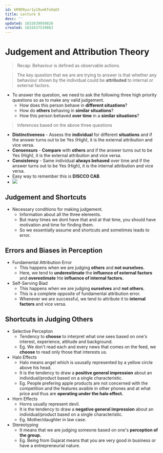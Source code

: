 ```yaml
---
id: kR9D9yur1y19ueKfoUqGt
title: Lecture 8
desc: ''
updated: 1632639950826
created: 1632637539863
---
```


# Judgement and Attribution Theory
> Recap: Behaviour is defined as observable actions.

> The key question that we are are trying to answer is that whether any behaviour shown by the individual could be **attributed** to internal or external factors.

* To answer the question, we need to ask the following three high priority questions so as to make any valid judgement.
    * How does this person behave in **different situations**?
    * How do **others** behaving in **similar situations**?
    * How this person behaved **over time** in a **similar situations**?

> Inferences based on the above three questions
* **Distinctiveness** - Assess the **individual** for different **situations** and if the answer turns out to be Yes (High), it is the external attribution and vice versa.
* **Consensurs** - **Compare** with **others** and if the answer turns out to be Yes (High), it is the external attribution and vice versa.
* **Consistency** - Same individual **always behaved** over time and if the answer turns out to be Yes (High), it is the internal attribution and vice versa.
* Easy way to remember this is **DISCCO CAB**.
* ![](/assets/images/2021-09-26-12-18-40.png)

## Judgement and Shortcuts
* Necessary conditions for making judgement.
    * Information about all the three elements.
    * But many times we dont have that and at that time, you should have motivation and time for finding them.
    * So we essentially assume and shortcuts and sometimes leads to error.

## Errors and Biases in Perception
* Fundamental Attribution Error
    * This happens when we are judging **others** and **not ourselves.**
    * Here, we tend to **underestimate** the **influence of external factors** and **overestimate** hte **influence of internal factors.**
* Self-Serving Biad
    * This happens when we are judging **ourselves** and **not others.**
    * This is a complete opposite of fundamental attribution error.
    * Whenever we are successful, we tend to attribute it to **internal factors** and vice versa.

## Shortcuts in Judging Others
* Selective Percepton
    * Tendency to **choose** to interpret what one sees based on one's interest, experience, attitude and background.
    * Eg. We don't read each and every news that comes on the feed, we **choose** to read only those that interests us.
* Halo Effects
    * Halo means angel which is ususally represented by a yellow circle above his head.
    * It is the tendency to draw a **positive general impression** about an individual/product based on a single characteristic.
    * Eg. People prefering apple products are not concerned with the competition and the features avaible in other phones and at what price and thus are **operating under the halo effect.**
* Horn Effects
    * Horns usually represent devil.
    * It is the tendency to draw a **negative general impression** about an individual/product based on a single characteristic.
    * Eg. Mother/daughter in law case.
* Stereotyping
    * It means that we are judging someone based on one's **perception of the group.**
    * Eg. Being from Gujarat means that you are very good in business or have a entrepreneurial nature.
